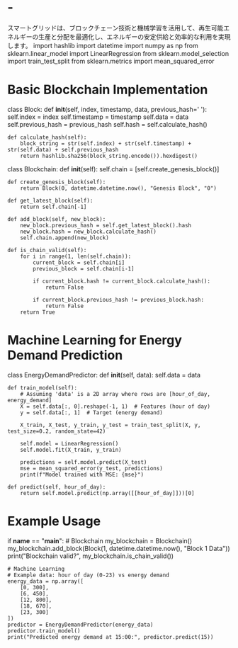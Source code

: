 # -
スマートグリッドは、ブロックチェーン技術と機械学習を活用して、再生可能エネルギーの生産と分配を最適化し、エネルギーの安定供給と効率的な利用を実現します。
import hashlib
import datetime
import numpy as np
from sklearn.linear_model import LinearRegression
from sklearn.model_selection import train_test_split
from sklearn.metrics import mean_squared_error

# Basic Blockchain Implementation
class Block:
    def __init__(self, index, timestamp, data, previous_hash=' '):
        self.index = index
        self.timestamp = timestamp
        self.data = data
        self.previous_hash = previous_hash
        self.hash = self.calculate_hash()

    def calculate_hash(self):
        block_string = str(self.index) + str(self.timestamp) + str(self.data) + self.previous_hash
        return hashlib.sha256(block_string.encode()).hexdigest()

class Blockchain:
    def __init__(self):
        self.chain = [self.create_genesis_block()]

    def create_genesis_block(self):
        return Block(0, datetime.datetime.now(), "Genesis Block", "0")

    def get_latest_block(self):
        return self.chain[-1]

    def add_block(self, new_block):
        new_block.previous_hash = self.get_latest_block().hash
        new_block.hash = new_block.calculate_hash()
        self.chain.append(new_block)

    def is_chain_valid(self):
        for i in range(1, len(self.chain)):
            current_block = self.chain[i]
            previous_block = self.chain[i-1]

            if current_block.hash != current_block.calculate_hash():
                return False

            if current_block.previous_hash != previous_block.hash:
                return False
        return True

# Machine Learning for Energy Demand Prediction
class EnergyDemandPredictor:
    def __init__(self, data):
        self.data = data

    def train_model(self):
        # Assuming 'data' is a 2D array where rows are [hour_of_day, energy_demand]
        X = self.data[:, 0].reshape(-1, 1)  # Features (hour of day)
        y = self.data[:, 1]  # Target (energy demand)

        X_train, X_test, y_train, y_test = train_test_split(X, y, test_size=0.2, random_state=42)

        self.model = LinearRegression()
        self.model.fit(X_train, y_train)

        predictions = self.model.predict(X_test)
        mse = mean_squared_error(y_test, predictions)
        print(f"Model trained with MSE: {mse}")

    def predict(self, hour_of_day):
        return self.model.predict(np.array([[hour_of_day]]))[0]

# Example Usage
if __name__ == "__main__":
    # Blockchain
    my_blockchain = Blockchain()
    my_blockchain.add_block(Block(1, datetime.datetime.now(), "Block 1 Data"))
    print("Blockchain valid?", my_blockchain.is_chain_valid())

    # Machine Learning
    # Example data: hour of day (0-23) vs energy demand
    energy_data = np.array([
        [0, 300],
        [6, 450],
        [12, 800],
        [18, 670],
        [23, 300]
    ])
    predictor = EnergyDemandPredictor(energy_data)
    predictor.train_model()
    print("Predicted energy demand at 15:00:", predictor.predict(15))
